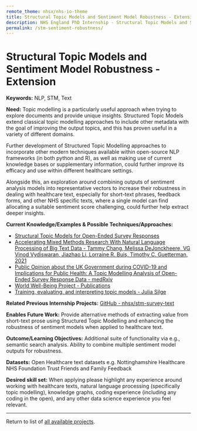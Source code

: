 ```yaml
---
remote_theme: nhsx/nhs-io-theme
title: Structural Topic Models and Sentiment Model Robustness - Extension
description: NHS England PhD Internship - Structural Topic Models and Sentiment Model Robustness - Extension
permalink: /stm-sentiment-robustness/
---
```


# Structural Topic Models and Sentiment Model Robustness - Extension

**Keywords:**  NLP, STM, Text

**Need:**  Topic modelling is a particularly useful approach when trying to explore documents and provide unique insights. Structured Topic Models extend classical topic modelling approaches to include other metadata with the goal of improving the output topics, and this has proven useful in a variety of different domains.  

Further development of Structured Topic Modelling approaches to incorporate other modern techniques available within open-source NLP frameworks (in both python and R), as well as making use of current knowledge bases or supplementary information, could further improve its efficacy and use within different healthcare settings. 

Alongside this, an exploration around combining outputs of sentiment analysis models into representative vectors to increase their robustness in dealing with healthcare text, especially for short-text phrases, feedback forms, and other NHS specific texts, where a single model can find allocating a suitable sentiment score challenging, could further help extract deeper insights. 

**Current Knowledge/Examples & Possible Techniques/Approaches:**
- [Structural Topic Models for Open-Ended Survey Responses](https://doi.org/10.1111/ajps.12103)
- [Accelerating Mixed Methods Research With Natural Language Processing of Big Text Data - Tammy Chang, Melissa DeJonckheere, VG Vinod Vydiswaran, Jiazhao Li, Lorraine R. Buis, Timothy C. Guetterman, 2021](https://journals.sagepub.com/doi/abs/10.1177/15586898211021196)
- [Public Opinion about the UK Government during COVID-19 and Implications for Public Health: A Topic Modelling Analysis of Open-Ended Survey Response Data - medRxiv](https://www.medrxiv.org/content/10.1101/2021.03.24.21254094v1)
- [World Well-Being Project - Publications](http://www.wwbp.org/publications.html)
- [Training, evaluating, and interpreting topic models - Julia Silge](https://juliasilge.com/blog/evaluating-stm/)

**Related Previous Internship Projects:** [GitHub - nhsx/stm-survey-text](https://github.com/nhsx/stm-survey-text)

**Enables Future Work:**  Provide alternative methods of extracting value from short-text prose using Structured Topic Modelling and enhancing the robustness of sentiment models when applied to healthcare text.

**Outcome/Learning Objectives:** Additional suite of functionality via e.g., semantic search analysis. Ability to combine multiple sentiment model outputs for robustness.

**Datasets:** Open Healthcare text datasets e.g. Nottinghamshire Healthcare NHS Foundation Trust Friends and Family Feedback

**Desired skill set:** When applying please highlight any experience around working with healthcare texts, natural language processing (specifically topic modelling), knowledge graphs, coding experience (including any coding in the open), and any other data science experience you feel relevant.

---
Return to list of [all available projects](https://nhsx.github.io/nhsx-internship-projects/).
